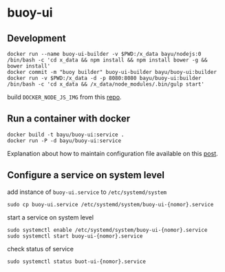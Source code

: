 # buoy-ui

## Development

    docker run --name buoy-ui-builder -v $PWD:/x_data bayu/nodejs:0 /bin/bash -c 'cd x_data && npm install && npm install bower -g && bower install'
    docker commit -m "buoy builder" buoy-ui-builder bayu/buoy-ui:builder
    docker run -v $PWD:/x_data -d -p 8080:8080 bayu/buoy-ui:builder /bin/bash -c 'cd x_data && /x_data/node_modules/.bin/gulp start'

build `DOCKER_NODE_JS_IMG` from this [repo][docker-nodejs].

[docker-nodejs]: https://github.com/pyk/docker-nodejs

## Run a container with docker

    docker build -t bayu/buoy-ui:service .
    docker run -P -d bayu/buoy-ui:service

Explanation about how to maintain configuration file available on this [post][nginx-docker].

[nginx-docker]: http://nginx.com/blog/deploying-nginx-nginx-plus-docker/

## Configure a service on system level
add instance of `buoy-ui.service` to `/etc/systemd/system` 
    
    sudo cp buoy-ui.service /etc/systemd/system/buoy-ui-{nomor}.service

start a service on system level

    sudo systemctl enable /etc/systemd/system/buoy-ui-{nomor}.service
    sudo systemctl start buoy-ui-{nomor}.service

check status of service

    sudo systemctl status buot-ui-{nomor}.service